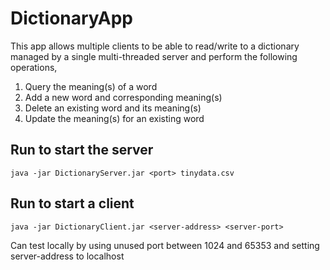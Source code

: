 # DictionaryApp
This app allows multiple clients to be able to read/write to a dictionary managed by a single multi-threaded server and perform the following operations,

1. Query the meaning(s) of a word
2. Add a new word and corresponding meaning(s)
3. Delete an existing word and its meaning(s)
4. Update the meaning(s) for an existing word


## Run to start the server 
    java -jar DictionaryServer.jar <port> tinydata.csv
## Run to start a client
    java -jar DictionaryClient.jar <server-address> <server-port>
Can test locally by using unused port between 1024 and 65353 and setting server-address to localhost  
